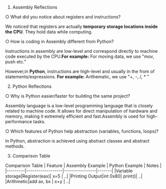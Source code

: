 1. Assembly Reflections

○ What did you notice about registers and instructions?

We noticed that registers are actually **temporary storage locations inside the CPU**. They hold data while computing.

○ How is coding in Assembly different from Python?

Instructions in assembly are low-level and correspond directly to machine code executed by the CPU.**For example:**
For moving data, we use "mov, push etc."

However,in **Python**, instructions are high-level and usually in the from of statements/expressions. **For example:**
Arithematic, we use "+, -, /, * "


2. Python Reflections
 
○ Why is Python easier/faster for building the same project?

Assembly language is a low-level programming language that is closely related to machine code. It allows for direct manipulation of hardware and memory, making it extremely efficient and fast.Assembly is used for high-performance tasks.

○ Which features of Python help abstraction (variables, functions, loops)?

In Python, abstraction is achieved using abstract classes and abstract methods.

3. Comparison Table

 Comparison Table
  | Feature | Assembly Example | Python Example | Notes |
  |---------|------------------|----------------|-------|
  |Variable storage|Register(eax)| x=5 | ..|
  |Printing Output|int 0x80| print()| ..|
  |Arithmetic|add ax, bx | x+y | ..|
  
